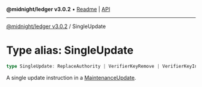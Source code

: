 **@midnight/ledger v3.0.2** • [Readme](../README.md) \| [API](../globals.md)

***

[@midnight/ledger v3.0.2](../README.md) / SingleUpdate

# Type alias: SingleUpdate

```ts
type SingleUpdate: ReplaceAuthority | VerifierKeyRemove | VerifierKeyInsert;
```

A single update instruction in a [MaintenanceUpdate](../classes/MaintenanceUpdate.md).

